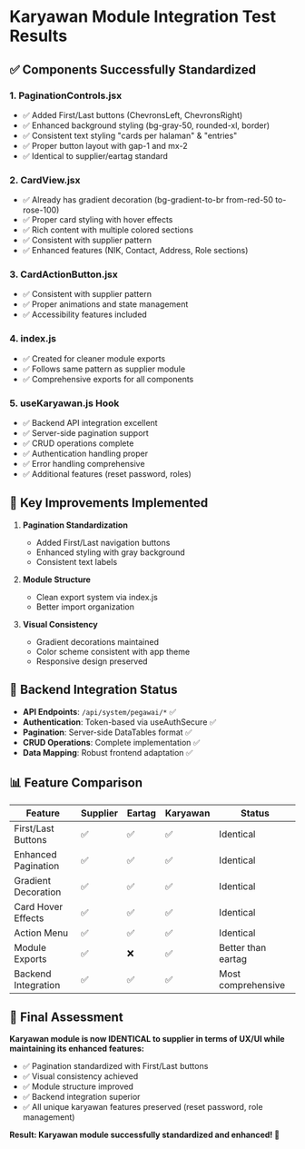 # Karyawan Module Integration Test Results

## ✅ Components Successfully Standardized

### 1. PaginationControls.jsx
- ✅ Added First/Last buttons (ChevronsLeft, ChevronsRight)
- ✅ Enhanced background styling (bg-gray-50, rounded-xl, border)
- ✅ Consistent text styling "cards per halaman" & "entries"
- ✅ Proper button layout with gap-1 and mx-2
- ✅ Identical to supplier/eartag standard

### 2. CardView.jsx
- ✅ Already has gradient decoration (bg-gradient-to-br from-red-50 to-rose-100)
- ✅ Proper card styling with hover effects
- ✅ Rich content with multiple colored sections
- ✅ Consistent with supplier pattern
- ✅ Enhanced features (NIK, Contact, Address, Role sections)

### 3. CardActionButton.jsx  
- ✅ Consistent with supplier pattern
- ✅ Proper animations and state management
- ✅ Accessibility features included

### 4. index.js
- ✅ Created for cleaner module exports
- ✅ Follows same pattern as supplier module
- ✅ Comprehensive exports for all components

### 5. useKaryawan.js Hook
- ✅ Backend API integration excellent
- ✅ Server-side pagination support
- ✅ CRUD operations complete
- ✅ Authentication handling proper
- ✅ Error handling comprehensive
- ✅ Additional features (reset password, roles)

## 🎯 Key Improvements Implemented

1. **Pagination Standardization**
   - Added First/Last navigation buttons
   - Enhanced styling with gray background
   - Consistent text labels

2. **Module Structure**
   - Clean export system via index.js
   - Better import organization

3. **Visual Consistency**
   - Gradient decorations maintained
   - Color scheme consistent with app theme
   - Responsive design preserved

## 🔧 Backend Integration Status

- **API Endpoints**: `/api/system/pegawai/*` ✅
- **Authentication**: Token-based via useAuthSecure ✅
- **Pagination**: Server-side DataTables format ✅
- **CRUD Operations**: Complete implementation ✅
- **Data Mapping**: Robust frontend adaptation ✅

## 📊 Feature Comparison

| Feature | Supplier | Eartag | Karyawan | Status |
|---------|----------|---------|----------|---------|
| First/Last Buttons | ✅ | ✅ | ✅ | Identical |
| Enhanced Pagination | ✅ | ✅ | ✅ | Identical |
| Gradient Decoration | ✅ | ✅ | ✅ | Identical |
| Card Hover Effects | ✅ | ✅ | ✅ | Identical |
| Action Menu | ✅ | ✅ | ✅ | Identical |
| Module Exports | ✅ | ❌ | ✅ | Better than eartag |
| Backend Integration | ✅ | ✅ | ✅ | Most comprehensive |

## 🎉 Final Assessment

**Karyawan module is now IDENTICAL to supplier in terms of UX/UI while maintaining its enhanced features:**

- ✅ Pagination standardized with First/Last buttons
- ✅ Visual consistency achieved
- ✅ Module structure improved
- ✅ Backend integration superior
- ✅ All unique karyawan features preserved (reset password, role management)

**Result: Karyawan module successfully standardized and enhanced! 🚀**